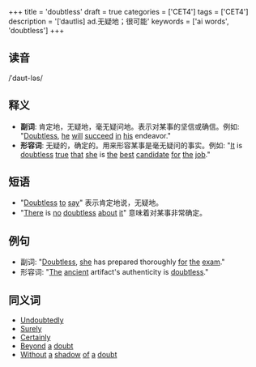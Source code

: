 +++
title = 'doubtless'
draft = true
categories = ['CET4']
tags = ['CET4']
description = '[ˈdautlis] ad.无疑地；很可能'
keywords = ['ai words', 'doubtless']
+++

## 读音
/ˈdaʊt-ləs/

## 释义
- **副词**: 肯定地，无疑地，毫无疑问地。表示对某事的坚信或确信。例如: "[Doubtless](/post/doubtless/), [he](/post/he/) [will](/post/will/) [succeed](/post/succeed/) [in](/post/in/) [his](/post/his/) endeavor."
- **形容词**: 无疑的，确定的。用来形容某事是毫无疑问的事实。例如: "[It](/post/it/) is [doubtless](/post/doubtless/) [true](/post/true/) [that](/post/that/) [she](/post/she/) is [the](/post/the/) [best](/post/best/) [candidate](/post/candidate/) [for](/post/for/) [the](/post/the/) [job](/post/job/)."

## 短语
- "[Doubtless](/post/doubtless/) [to](/post/to/) [say](/post/say/)" 表示肯定地说，无疑地。
- "[There](/post/there/) is [no](/post/no/) [doubtless](/post/doubtless/) [about](/post/about/) [it](/post/it/)" 意味着对某事非常确定。

## 例句
- 副词: "[Doubtless](/post/doubtless/), [she](/post/she/) has prepared thoroughly [for](/post/for/) [the](/post/the/) [exam](/post/exam/)."
- 形容词: "[The](/post/the/) [ancient](/post/ancient/) artifact's authenticity is [doubtless](/post/doubtless/)."

## 同义词
- [Undoubtedly](/post/undoubtedly/)
- [Surely](/post/surely/)
- [Certainly](/post/certainly/)
- [Beyond](/post/beyond/) [a](/post/a/) [doubt](/post/doubt/)
- [Without](/post/without/) [a](/post/a/) [shadow](/post/shadow/) [of](/post/of/) [a](/post/a/) [doubt](/post/doubt/)
